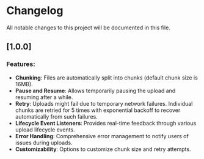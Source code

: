 # Changelog

All notable changes to this project will be documented in this file.

## [1.0.0]

### Features:

  - **Chunking**: Files are automatically split into chunks (default chunk size is 16MB).
  - **Pause and Resume**: Allows temporarily pausing the upload and resuming after a while.
  - **Retry**:  Uploads might fail due to temporary network failures. Individual chunks are retried for 5 times with exponential backoff to recover automatically from such failures.
  - **Lifecycle Event Listeners**: Provides real-time feedback through various upload lifecycle events.
  - **Error Handling**: Comprehensive error management to notify users of issues during uploads.
  - **Customizability**: Options to customize chunk size and retry attempts.
